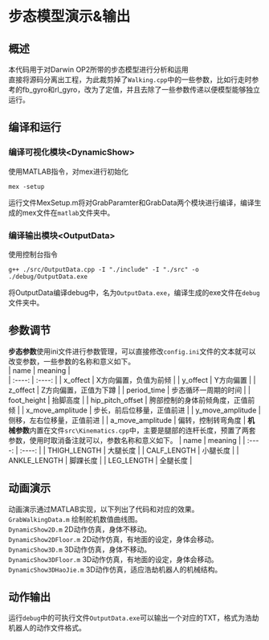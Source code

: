 # 步态模型演示&输出
## 概述
本代码用于对Darwin OP2所带的步态模型进行分析和运用  
直接将源码分离出工程，为此裁剪掉了`Walking.cpp`中的一些参数，比如行走时参考的fb_gyro和rl_gyro，改为了定值，并且去除了一些参数传递以便模型能够独立运行。   
## 编译和运行
### 编译可视化模块\<DynamicShow\>
使用MATLAB指令，对mex进行初始化
```
mex -setup
```
运行文件MexSetup.m将对GrabParamter和GrabData两个模块进行编译，编译生成的mex文件在`matlab`文件夹中。
### 编译输出模块\<OutputData\>
使用控制台指令  
```
g++ ./src/OutputData.cpp -I "./include" -I "./src" -o ./debug/OutputData.exe
```
将OutputData编译debug中，名为`OutputData.exe`，编译生成的exe文件在`debug`文件夹中。
## 参数调节
**步态参数**使用ini文件进行参数管理，可以直接修改`config.ini`文件的文本就可以改变参数，一些参数的名称和意义如下。  
| name | meaning |  
| :----: | :----: |
| x_offect | X方向偏置，负值为前倾 |
| y_offect | Y方向偏置 |
| z_offect | Z方向偏置，正值为下蹲 |
| period_time | 步态循环一周期的时间 |
| foot_height | 抬脚高度 |
| hip_pitch_offset | 胯部控制的身体前倾角度，正值前倾 |
| x_move_amplitude | 步长，前后位移量，正值前进 |
| y_move_amplitude | 侧移，左右位移量，正值前进 |
| a_move_amplitude | 偏转，控制转弯角度 |
**机械参数**内置在文件`src\Kinematics.cpp`中，主要是腿部的连杆长度，预置了两套参数，使用时取消备注就可以，参数名称和意义如下。
| name | meaning |
| :----: | :----: |
| THIGH_LENGTH | 大腿长度 |
| CALF_LENGTH | 小腿长度 |
| ANKLE_LENGTH | 脚踝长度 |
| LEG_LENGTH | 全腿长度 |
## 动画演示
动画演示通过MATLAB实现，以下列出了代码和对应的效果。  
`GrabWalkingData.m` 绘制舵机数值曲线图。  
`DynamicShow2D.m` 2D动作仿真，身体不移动。  
`DynamicShow2DFloor.m` 2D动作仿真，有地面的设定，身体会移动。  
`DynamicShow3D.m` 3D动作仿真，身体不移动。  
`DynamicShow3DFloor.m` 3D动作仿真，有地面的设定，身体会移动。  
`DynamicShow3DHaoJie.m` 3D动作仿真，适应浩劫机器人的机械结构。  
## 动作输出
运行`debug`中的可执行文件`OutputData.exe`可以输出一个对应的TXT，格式为浩劫机器人的动作文件格式。